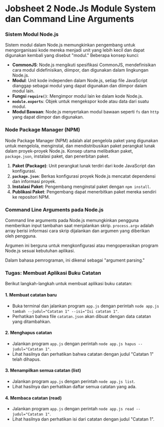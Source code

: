 # Jobsheet 2 Node.Js Module System dan Command Line Arguments
### Sistem Modul Node.js
Sistem modul dalam Node.js memungkinkan pengembang untuk mengorganisasi kode mereka menjadi unit yang lebih kecil dan dapat digunakan kembali yang disebut "modul." Beberapa konsep kunci:

- **CommonJS**: Node.js mengikuti spesifikasi CommonJS, mendefinisikan cara modul didefinisikan, diimpor, dan digunakan dalam lingkungan Node.js.
- **Modul**: Unit kode independen dalam Node.js, setiap file JavaScript dianggap sebagai modul yang dapat digunakan dan diimpor dalam modul lain.
- **Fungsi `require()`**: Mengimpor modul lain ke dalam kode Node.js.
- **`module.exports`**: Objek untuk mengekspor kode atau data dari suatu modul.
- **Modul Bawaan**: Node.js menyertakan modul bawaan seperti `fs` dan `http` yang dapat diimpor dan digunakan.

### Node Package Manager (NPM)
Node Package Manager (NPM) adalah alat pengelola paket yang digunakan untuk mengelola, menginstal, dan mendistribusikan paket perangkat lunak dalam proyek-proyek Node.js. Konsep utama melibatkan paket, `package.json`, instalasi paket, dan penerbitan paket.

1. **Paket (Package)**: Unit perangkat lunak terdiri dari kode JavaScript dan konfigurasi.
2. **`package.json`**: Berkas konfigurasi proyek Node.js mencatat dependensi dan informasi proyek.
3. **Instalasi Paket**: Pengembang menginstal paket dengan `npm install`.
4. **Publikasi Paket**: Pengembang dapat menerbitkan paket mereka sendiri ke repositori NPM.

### Command Line Arguments pada Node.js
Command line arguments pada Node.js memungkinkan pengguna memberikan input tambahan saat menjalankan skrip. `process.argv` adalah array berisi informasi cara skrip dijalankan dan argumen yang diberikan oleh pengguna.

Argumen ini berguna untuk mengkonfigurasi atau mengoperasikan program Node.js sesuai kebutuhan aplikasi. 

Dalam bahasa pemrograman, ini dikenal sebagai "argument parsing." 

### Tugas: Membuat Aplikasi Buku Catatan
Berikut langkah-langkah untuk membuat aplikasi buku catatan:

#### 1. Membuat catatan baru
- Buka terminal dan jalankan program `app.js` dengan perintah `node app.js tambah --judul="Catatan 1" --isi="Isi catatan 1"`.
- Perhatikan bahwa file `catatan.json` akan dibuat dengan data catatan yang ditambahkan.

#### 2. Menghapus catatan
- Jalankan program `app.js` dengan perintah `node app.js hapus --judul="Catatan 1"`.
- Lihat hasilnya dan perhatikan bahwa catatan dengan judul "Catatan 1" telah dihapus.

#### 3. Menampilkan semua catatan (list)
- Jalankan program `app.js` dengan perintah `node app.js list`.
- Lihat hasilnya dan perhatikan daftar semua catatan yang ada.

#### 4. Membaca catatan (read)
- Jalankan program `app.js` dengan perintah `node app.js read --judul="Catatan 1"`.
- Lihat hasilnya dan perhatikan isi dari catatan dengan judul "Catatan 1".
